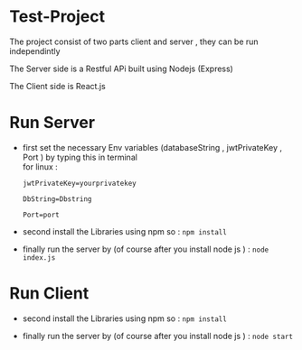# Test-Project
The project consist of two parts client and server , 
they can be run independintly

The Server side is a Restful APi  built using Nodejs (Express)

The Client side is React.js

# Run Server  
* first set the necessary  Env variables (databaseString , jwtPrivateKey , Port ) by typing this in terminal  
 for linux  : 
  
  `jwtPrivateKey=yourprivatekey`
  
  `DbString=Dbstring`
  
   `Port=port`
      
* second install the Libraries using npm so : `npm install`

* finally run the server by (of course after you install node js ) : `node index.js`
# Run Client 

  * second install the Libraries using npm so : `npm install`
  
  * finally run the server by (of course after you install node js ) : `node start`
